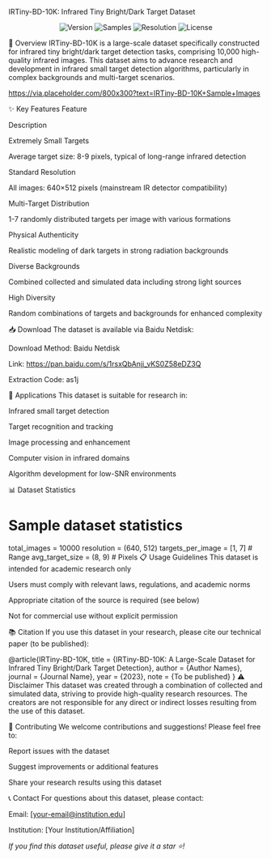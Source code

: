 IRTiny-BD-10K: Infrared Tiny Bright/Dark Target Dataset
<p align="center">

<img src="https://img.shields.io/badge/Version-1.0-blue" alt="Version">

<img src="https://img.shields.io/badge/Samples-10,000-green" alt="Samples">

<img src="https://img.shields.io/badge/Resolution-640x512-orange" alt="Resolution">

<img src="https://img.shields.io/badge/License-Academic%20Use-lightgrey" alt="License">

</p>

🌟 Overview
IRTiny-BD-10K is a large-scale dataset specifically constructed for infrared tiny bright/dark target detection tasks, comprising 10,000 high-quality infrared images. This dataset aims to advance research and development in infrared small target detection algorithms, particularly in complex backgrounds and multi-target scenarios.

https://via.placeholder.com/800x300?text=IRTiny-BD-10K+Sample+Images

✨ Key Features
Feature

Description

​​Extremely Small Targets​​

Average target size: 8-9 pixels, typical of long-range infrared detection

​​Standard Resolution​​

All images: 640×512 pixels (mainstream IR detector compatibility)

​​Multi-Target Distribution​​

1-7 randomly distributed targets per image with various formations

​​Physical Authenticity​​

Realistic modeling of dark targets in strong radiation backgrounds

​​Diverse Backgrounds​​

Combined collected and simulated data including strong light sources

​​High Diversity​​

Random combinations of targets and backgrounds for enhanced complexity

📥 Download
The dataset is available via Baidu Netdisk:

​​Download Method​​: Baidu Netdisk

​​Link​​: https://pan.baidu.com/s/1rsxQbAnjj_vKS0Z58eDZ3Q

​​Extraction Code​​: as1j

🎯 Applications
This dataset is suitable for research in:

Infrared small target detection

Target recognition and tracking

Image processing and enhancement

Computer vision in infrared domains

Algorithm development for low-SNR environments

📊 Dataset Statistics
# Sample dataset statistics
total_images = 10000
resolution = (640, 512)
targets_per_image = [1, 7]  # Range
avg_target_size = (8, 9)    # Pixels
📋 Usage Guidelines
This dataset is intended for ​​academic research only​​

Users must comply with relevant laws, regulations, and academic norms

Appropriate citation of the source is required (see below)

Not for commercial use without explicit permission

📚 Citation
If you use this dataset in your research, please cite our technical paper (to be published):

@article{IRTiny-BD-10K,
  title = {IRTiny-BD-10K: A Large-Scale Dataset for Infrared Tiny Bright/Dark Target Detection},
  author = {Author Names},
  journal = {Journal Name},
  year = {2023},
  note = {To be published}
}
⚠️ Disclaimer
This dataset was created through a combination of collected and simulated data, striving to provide high-quality research resources. The creators are not responsible for any direct or indirect losses resulting from the use of this dataset.

🤝 Contributing
We welcome contributions and suggestions! Please feel free to:

Report issues with the dataset

Suggest improvements or additional features

Share your research results using this dataset

📞 Contact
For questions about this dataset, please contact:

Email: [your-email@institution.edu]

Institution: [Your Institution/Affiliation]

<p align="center">

<em>If you find this dataset useful, please give it a star ⭐!</em>

</p>
